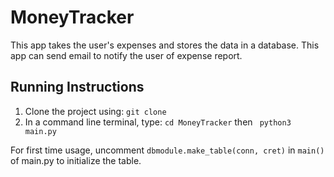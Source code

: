 # MoneyTracker

This app takes the user's expenses and stores the data in a database. This app can send email to notify the user of expense report.

## Running Instructions
1. Clone the project using:
```git clone```
2. In a command line terminal, type:
```cd MoneyTracker``` then 
``` python3 main.py```

For first time usage, uncomment ```dbmodule.make_table(conn, cret)``` in ```main()``` of main.py to initialize the table.
